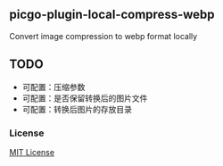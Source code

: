 ## picgo-plugin-local-compress-webp

Convert image compression to webp format locally


## TODO

- 可配置：压缩参数
- 可配置：是否保留转换后的图片文件
- 可配置：转换后图片的存放目录

### License

[MIT License](https://github.com/lcok/local-compress-webp/blob/main/License)